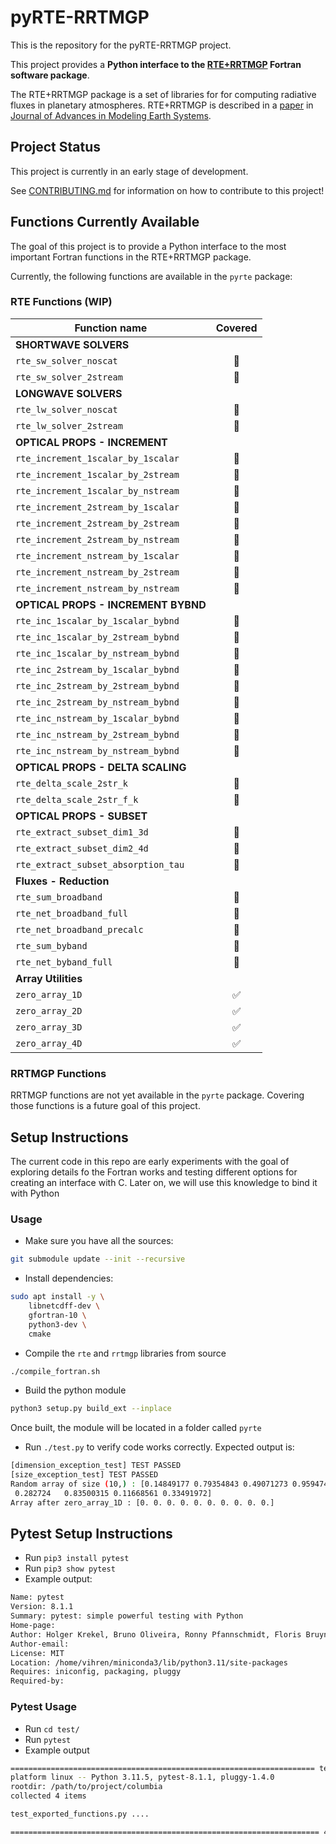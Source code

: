 # pyRTE-RRTMGP

This is the repository for the pyRTE-RRTMGP project.

This project provides a **Python interface to the [RTE+RRTMGP](https://earth-system-radiation.github.io/rte-rrtmgp/)
Fortran software package**.

The RTE+RRTMGP package is a set of libraries for for computing radiative fluxes in
planetary atmospheres. RTE+RRTMGP is described in a
[paper](https://doi.org/10.1029/2019MS001621) in
[Journal of Advances in Modeling Earth Systems](http://james.agu.org/).

## Project Status

This project is currently in an early stage of development.

See [CONTRIBUTING.md](CONTRIBUTING.md) for information on how to contribute to this project!

## Functions Currently Available

The goal of this project is to provide a Python interface to the most important
Fortran functions in the RTE+RRTMGP package.

Currently, the following functions are available in the `pyrte` package:

### RTE Functions (WIP)

| Function name                           | Covered |
|-----------------------------------------|:-------:|
| **SHORTWAVE SOLVERS**                   |         |
| `rte_sw_solver_noscat`                  |   🔲   |
| `rte_sw_solver_2stream`                 |   🔲   |
| **LONGWAVE SOLVERS**                    |         |
| `rte_lw_solver_noscat`                  |   🔲   |
| `rte_lw_solver_2stream`                 |   🔲   |
| **OPTICAL PROPS - INCREMENT**           |         |
| `rte_increment_1scalar_by_1scalar`      |   🔲   |
| `rte_increment_1scalar_by_2stream`      |   🔲   |
| `rte_increment_1scalar_by_nstream`      |   🔲   |
| `rte_increment_2stream_by_1scalar`      |   🔲   |
| `rte_increment_2stream_by_2stream`      |   🔲   |
| `rte_increment_2stream_by_nstream`      |   🔲   |
| `rte_increment_nstream_by_1scalar`      |   🔲   |
| `rte_increment_nstream_by_2stream`      |   🔲   |
| `rte_increment_nstream_by_nstream`      |   🔲   |
| **OPTICAL PROPS - INCREMENT BYBND**     |         |
| `rte_inc_1scalar_by_1scalar_bybnd`      |   🔲   |
| `rte_inc_1scalar_by_2stream_bybnd`      |   🔲   |
| `rte_inc_1scalar_by_nstream_bybnd`      |   🔲   |
| `rte_inc_2stream_by_1scalar_bybnd`      |   🔲   |
| `rte_inc_2stream_by_2stream_bybnd`      |   🔲   |
| `rte_inc_2stream_by_nstream_bybnd`      |   🔲   |
| `rte_inc_nstream_by_1scalar_bybnd`      |   🔲   |
| `rte_inc_nstream_by_2stream_bybnd`      |   🔲   |
| `rte_inc_nstream_by_nstream_bybnd`      |   🔲   |
| **OPTICAL PROPS - DELTA SCALING**       |         |
| `rte_delta_scale_2str_k`                |   🔲   |
| `rte_delta_scale_2str_f_k`              |   🔲   |
| **OPTICAL PROPS - SUBSET**              |         |
| `rte_extract_subset_dim1_3d`            |   🔲   |
| `rte_extract_subset_dim2_4d`            |   🔲   |
| `rte_extract_subset_absorption_tau`     |   🔲   |
| **Fluxes - Reduction**                  |         |
| `rte_sum_broadband`                     |   🔲   |
| `rte_net_broadband_full`                |   🔲   |
| `rte_net_broadband_precalc`             |   🔲   |
| `rte_sum_byband`                        |   🔲   |
| `rte_net_byband_full`                   |   🔲   |
| **Array Utilities**                     |         |
| `zero_array_1D`                         |   ✅   |
| `zero_array_2D`                         |   ✅   |
| `zero_array_3D`                         |   ✅   |
| `zero_array_4D`                         |   ✅   |

### RRTMGP Functions

RRTMGP functions are not yet available in the `pyrte` package.
Covering those functions is a future goal of this project.

## Setup Instructions

The current code in this repo are early experiments with the goal of exploring details fo the Fortran works and testing different options for creating an interface with C.
Later on, we will use this knowledge to bind it with Python

### Usage

* Make sure you have all the sources:

``` bash
git submodule update --init --recursive
```

* Install dependencies:

``` bash
sudo apt install -y \
    libnetcdff-dev \
    gfortran-10 \
    python3-dev \
    cmake
```

* Compile the `rte` and `rrtmgp` libraries from source

``` bash
./compile_fortran.sh
```

* Build the python module

``` bash
python3 setup.py build_ext --inplace
```

Once built, the module will be located in a folder called `pyrte`

* Run `./test.py` to verify code works correctly. Expected output is:

``` bash
[dimension_exception_test] TEST PASSED
[size_exception_test] TEST PASSED
Random array of size (10,) : [0.14849177 0.79354843 0.49071273 0.95947495 0.48878241 0.58449538
 0.282724   0.83500315 0.11668561 0.33491972]
Array after zero_array_1D : [0. 0. 0. 0. 0. 0. 0. 0. 0. 0.]
```

## Pytest Setup Instructions

* Run `pip3 install pytest`
* Run `pip3 show pytest`
* Example output:
``` bash  
Name: pytest
Version: 8.1.1
Summary: pytest: simple powerful testing with Python
Home-page: 
Author: Holger Krekel, Bruno Oliveira, Ronny Pfannschmidt, Floris Bruynooghe, Brianna Laugher, Florian Bruhin, Others (See AUTHORS)
Author-email: 
License: MIT
Location: /home/vihren/miniconda3/lib/python3.11/site-packages
Requires: iniconfig, packaging, pluggy
Required-by: 
```
### Pytest Usage
* Run `cd test/`
* Run `pytest`
* Example output
``` bash
==================================================================== test session starts =====================================================================
platform linux -- Python 3.11.5, pytest-8.1.1, pluggy-1.4.0
rootdir: /path/to/project/columbia
collected 4 items                                                                                                                                            

test_exported_functions.py ....                                                                                                                        [100%]

===================================================================== 4 passed in 0.17s ======================================================================
```